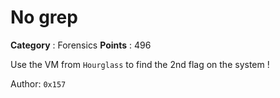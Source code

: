 # No grep

**Category** : Forensics
**Points** : 496

Use the VM from `Hourglass` to find the 2nd flag on the system !

Author: `0x157` 




